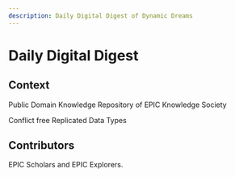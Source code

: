 ```yaml
---
description: Daily Digital Digest of Dynamic Dreams
---
```


# Daily Digital Digest

## Context

Public Domain Knowledge Repository of EPIC Knowledge Society

Conflict free Replicated Data Types

## Contributors

EPIC Scholars and EPIC Explorers.

